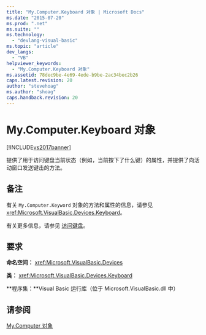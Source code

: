 ```yaml
---
title: "My.Computer.Keyboard 对象 | Microsoft Docs"
ms.date: "2015-07-20"
ms.prod: ".net"
ms.suite: ""
ms.technology: 
  - "devlang-visual-basic"
ms.topic: "article"
dev_langs: 
  - "VB"
helpviewer_keywords: 
  - "My.Computer.Keyboard 对象"
ms.assetid: 78dec9be-4e69-4ede-b9be-2ac34bec2b26
caps.latest.revision: 20
author: "stevehoag"
ms.author: "shoag"
caps.handback.revision: 20
---
```

# My.Computer.Keyboard 对象
[!INCLUDE[vs2017banner](../../../visual-basic/includes/vs2017banner.md)]

提供了用于访问键盘当前状态（例如，当前按下了什么键）的属性，并提供了向活动窗口发送键击的方法。  
  
## 备注  
 有关 `My.Computer.Keyword` 对象的方法和属性的信息，请参见 <xref:Microsoft.VisualBasic.Devices.Keyboard>。  
  
 有关更多信息，请参见 [访问键盘](../../../visual-basic/developing-apps/programming/computer-resources/accessing-the-keyboard.md)。  
  
## 要求  
 **命名空间：** <xref:Microsoft.VisualBasic.Devices>  
  
 **类：** <xref:Microsoft.VisualBasic.Devices.Keyboard>  
  
 **程序集：**Visual Basic 运行库（位于 Microsoft.VisualBasic.dll 中）  
  
## 请参阅  
 [My.Computer 对象](../../../visual-basic/language-reference/objects/my-computer-object.md)